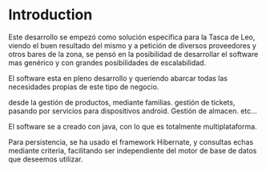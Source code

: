 # Introduction #
Este desarrollo se empezó como solución especifica para la Tasca de Leo, viendo el buen resultado del mismo y a petición de diversos proveedores y otros bares de la zona, se pensó en la posibilidad de desarrollar el software mas genérico y con grandes posibilidades de escalabilidad.

El software esta en pleno desarrollo y queriendo abarcar todas las necesidades propias de este tipo de negocio.

desde la gestión de productos, mediante familias. gestión de tickets, pasando por servicios para dispositivos android. Gestión de almacen. etc...

El software se a creado con java, con lo que es totalmente multiplataforma.

Para persistencia, se ha usado el framework Hibernate, y consultas echas mediante criteria, facilitando ser independiente del motor de base de datos que deseemos utilizar.